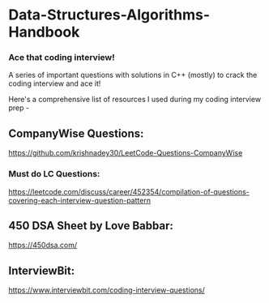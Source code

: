 # Data-Structures-Algorithms-Handbook

### Ace that coding interview!
A series of important questions with solutions in C++ (mostly) to crack the coding interview and ace it!

Here's a comprehensive list of resources I used during my coding interview prep -
 
## CompanyWise Questions:

https://github.com/krishnadey30/LeetCode-Questions-CompanyWise
 
### Must do LC Questions:

https://leetcode.com/discuss/career/452354/compilation-of-questions-covering-each-interview-question-pattern

## 450 DSA Sheet by Love Babbar:

https://450dsa.com/

## InterviewBit:

https://www.interviewbit.com/coding-interview-questions/